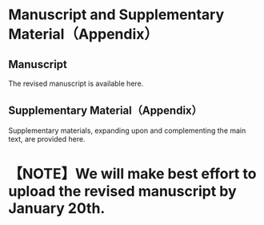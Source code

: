 # Manuscript and Supplementary Material（Appendix）
## Manuscript 
The revised manuscript is available here.
## Supplementary Material（Appendix）
Supplementary materials, expanding upon and complementing the main text, are provided here.
# 【NOTE】We will make best effort to upload the revised manuscript by January 20th.